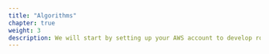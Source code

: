 ```yaml
---
title: "Algorithms"
chapter: true
weight: 3
description: We will start by setting up your AWS account to develop robot applications with AWS RoboMaker. 
---
```


